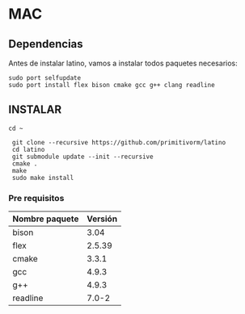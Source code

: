 # MAC

## Dependencias

Antes de instalar latino, vamos a instalar todos paquetes necesarios:

```
sudo port selfupdate
sudo port install flex bison cmake gcc g++ clang readline
```

## INSTALAR

```
cd ~

 git clone --recursive https://github.com/primitivorm/latino
 cd latino
 git submodule update --init --recursive
 cmake .
 make
 sudo make install
```

### Pre requisitos

| Nombre paquete | Versión |
| :--- | :--- |
| bison | 3.04 |
| flex | 2.5.39 |
| cmake | 3.3.1 |
| gcc | 4.9.3 |
| g++ | 4.9.3 |
| readline | 7.0-2 |



